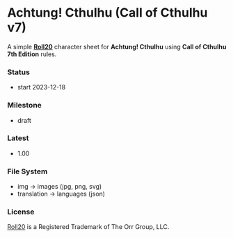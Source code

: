 # Achtung! Cthulhu (Call of Cthulhu v7)

  A simple [**Roll20**](https://roll20.net/) character sheet for **Achtung! Cthulhu** using **Call of Cthulhu 7th Edition** rules.

  ### Status

  * start 2023-12-18

  ### Milestone

  * draft

  ### Latest

  * 1.00

  ### File System

  * img -> images (jpg, png, svg)
  * translation -> languages (json)

  ### License

  [Roll20](https://roll20.net/) is a Registered Trademark of The Orr Group, LLC.
